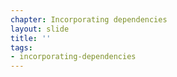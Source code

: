 ```yaml
---
chapter: Incorporating dependencies
layout: slide
title: ''
tags:
- incorporating-dependencies
---
```

